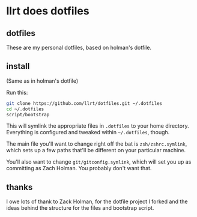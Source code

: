 # llrt does dotfiles

## dotfiles

These are my personal dotfiles, based on holman's dotfile.

## install

(Same as in holman's dotfile)

Run this:

```sh
git clone https://github.com/llrt/dotfiles.git ~/.dotfiles
cd ~/.dotfiles
script/bootstrap
```

This will symlink the appropriate files in `.dotfiles` to your home directory.
Everything is configured and tweaked within `~/.dotfiles`, though.

The main file you'll want to change right off the bat is `zsh/zshrc.symlink`,
which sets up a few paths that'll be different on your particular machine.

You'll also want to change `git/gitconfig.symlink`, which will set you up as
committing as Zach Holman. You probably don't want that.


## thanks

I owe lots of thank to Zack Holman, for the dotfile project I forked and the ideas behind the structure for the files and bootstrap script.